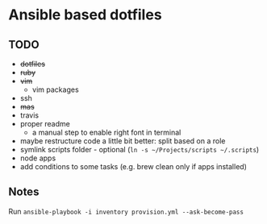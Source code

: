 # Ansible based dotfiles

## TODO

- ~~dotfiles~~
- ~~ruby~~
- ~~vim~~
    - vim packages
- ssh
- ~~mas~~
- travis
- proper readme
    - a manual step to enable right font in terminal
- maybe restructure code a little bit better: split based on a role
- symlink scripts folder - optional (`ln -s ~/Projects/scripts ~/.scripts`)
- node apps
- add conditions to some tasks (e.g. brew clean only if apps installed)

## Notes

Run `ansible-playbook -i inventory provision.yml --ask-become-pass`
